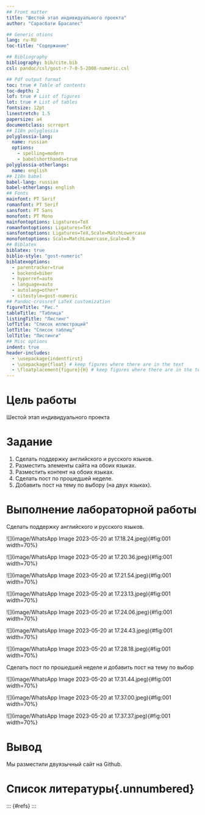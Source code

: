 ```yaml
---
## Front matter
title: "Шестой этап индивидуального проекта"
author: "Сарасбати Брасалес"

## Generic otions
lang: ru-RU
toc-title: "Содержание"

## Bibliography
bibliography: bib/cite.bib
csl: pandoc/csl/gost-r-7-0-5-2008-numeric.csl

## Pdf output format
toc: true # Table of contents
toc-depth: 2
lof: true # List of figures
lot: true # List of tables
fontsize: 12pt
linestretch: 1.5
papersize: a4
documentclass: scrreprt
## I18n polyglossia
polyglossia-lang:
  name: russian
  options:
	- spelling=modern
	- babelshorthands=true
polyglossia-otherlangs:
  name: english
## I18n babel
babel-lang: russian
babel-otherlangs: english
## Fonts
mainfont: PT Serif
romanfont: PT Serif
sansfont: PT Sans
monofont: PT Mono
mainfontoptions: Ligatures=TeX
romanfontoptions: Ligatures=TeX
sansfontoptions: Ligatures=TeX,Scale=MatchLowercase
monofontoptions: Scale=MatchLowercase,Scale=0.9
## Biblatex
biblatex: true
biblio-style: "gost-numeric"
biblatexoptions:
  - parentracker=true
  - backend=biber
  - hyperref=auto
  - language=auto
  - autolang=other*
  - citestyle=gost-numeric
## Pandoc-crossref LaTeX customization
figureTitle: "Рис."
tableTitle: "Таблица"
listingTitle: "Листинг"
lofTitle: "Список иллюстраций"
lotTitle: "Список таблиц"
lolTitle: "Листинги"
## Misc options
indent: true
header-includes:
  - \usepackage{indentfirst}
  - \usepackage{float} # keep figures where there are in the text
  - \floatplacement{figure}{H} # keep figures where there are in the text
---
```


# Цель работы

Шестой этап индивидуального проекта

# Задание


1. Сделать поддержку английского и русского языков.
2. Разместить элементы сайта на обоих языках.
3. Разместить контент на обоих языках.
4. Сделать пост по прошедшей неделе.
5. Добавить пост на тему по выбору (на двух языках).


# Выполнение лабораторной работы

Сделать поддержку английского и русского языков.

![](image/WhatsApp Image 2023-05-20 at 17.18.24.jpeg){#fig:001 width=70%}

![](image/WhatsApp Image 2023-05-20 at 17.20.36.jpeg){#fig:001 width=70%}

![](image/WhatsApp Image 2023-05-20 at 17.21.54.jpeg){#fig:001 width=70%}

![](image/WhatsApp Image 2023-05-20 at 17.23.13.jpeg){#fig:001 width=70%}

![](image/WhatsApp Image 2023-05-20 at 17.24.06.jpeg){#fig:001 width=70%}

![](image/WhatsApp Image 2023-05-20 at 17.24.43.jpeg){#fig:001 width=70%}

![](image/WhatsApp Image 2023-05-20 at 17.28.18.jpeg){#fig:001 width=70%}

Сделать пост по прошедшей неделe и добавить пост на тему по выбор

![](image/WhatsApp Image 2023-05-20 at 17.31.44.jpeg){#fig:001 width=70%}

![](image/WhatsApp Image 2023-05-20 at 17.37.00.jpeg){#fig:001 width=70%}

![](image/WhatsApp Image 2023-05-20 at 17.37.37.jpeg){#fig:001 width=70%}

# Вывод

Мы разместили двуязычный сайт на Github.

# Список литературы{.unnumbered}

::: {#refs}
:::
